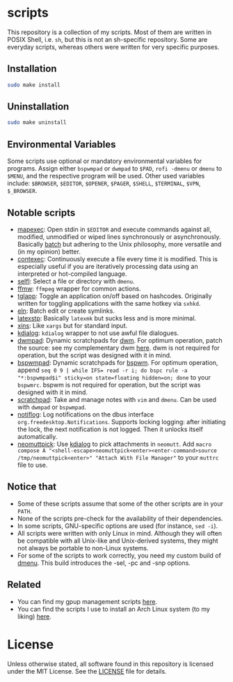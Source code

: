 # scripts
This repository is a collection of my scripts. Most of them are written in POSIX Shell, i.e. `sh`, but this is not an sh-specific repository. Some are everyday scripts, whereas others were written for very specific purposes.

## Installation

```sh
sudo make install
```

## Uninstallation

```sh
sudo make uninstall
```

## Environmental Variables
Some scripts use optional or mandatory environmental variables for programs. Assign either `bspwmpad` or `dwmpad` to `$PAD`, `rofi -dmenu` or `dmenu` to `$MENU`, and the respective program will be used. Other used variables include: `$BROWSER`, `$EDITOR`, `$OPENER`, `$PAGER`, `$SHELL`, `$TERMINAL`, `$VPN`, `$_BROWSER`.

## Notable scripts
- [mapexec](src/sh/mapexec): Open stdin in `$EDITOR` and execute commands against all, modified, unmodified or wiped lines synchronously or asynchronously. Basically [batch](https://github.com/alexherbo2/batch) but adhering to the Unix philosophy, more versatile and (in my opinion) better.
- [contexec](src/sh/contexec): Continuously execute a file every time it is modified. This is especially useful if you are iteratively processing data using an interpreted or hot-compiled language.
- [selfl](src/sh/selfl): Select a file or directory with `dmenu`.
- [ffmw](src/sh/ffmw): `ffmpeg` wrapper for common actions.
- [tglapp](src/sh/tglapp): Toggle an application on/off based on hashcodes. Originally written for toggling applications with the same hotkey via `sxhkd`.
- [eln](src/sh/eln): Batch edit or create symlinks.
- [latexstp](src/sh/latexstp): Basically `latexmk` but sucks less and is more minimal.
- [xins](src/sh/xins): Like `xargs` but for standard input.
- [kdialog](src/sh/kdialog): `kdialog` wrapper to not use awful file dialogues.
- [dwmpad](src/sh/dwmpad): Dynamic scratchpads for [dwm](https://dwm.suckless.org). For optimum operation, patch the source: see my complementary dwm [here](https://github.com/XPhyro/dwm-xphyro). dwm is not required for operation, but the script was designed with it in mind.
- [bspwmpad](src/sh/bspwmpad): Dynamic scratchpads for [bspwm](https://github.com/baskerville/bspwm). For optimum operation, append `seq 0 9 | while IFS= read -r i; do bspc rule -a "*:bspwmpad$i" sticky=on state=floating hidden=on; done` to your `bspwmrc`. bspwm is not required for operation, but the script was designed with it in mind.
- [scratchpad](src/sh/scratchpad): Take and manage notes with `vim` and `dmenu`. Can be used with `dwmpad` or `bspwmpad`.
- [notiflog](src/py/notiflog): Log notifications on the dbus interface `org.freedesktop.Notifications`. Supports locking logging: after initiating the lock, the next notification is not logged. Then it unlocks itself automatically.
- [neomuttpick](src/sh/neomuttpick): Use [kdialog](src/sh/kdialog) to pick attachments in `neomutt`. Add `macro compose A "<shell-escape>neomuttpick<enter><enter-command>source /tmp/neomuttpick<enter>" "Attach With File Manager"` to your `muttrc` file to use.

## Notice that
- Some of these scripts assume that some of the other scripts are in your `PATH`.
- None of the scripts pre-check for the availability of their dependencies.
- In some scripts, GNU-specific options are used (for instance, `sed -i`).
- All scripts were written with only Linux in mind. Although they will often be compatible with all Unix-like and Unix-derived systems, they might not always be portable to non-Linux systems.
- For some of the scripts to work correctly, you need my custom build of [dmenu](https://github.com/XPhyro/dmenu-xphyro). This build introduces the -sel, -pc and -snp options.

## Related
- You can find my gpup management scripts [here](https://github.com/XPhyro/gpupmanager).
- You can find the scripts I use to install an Arch Linux system (to my liking) [here](https://github.com/XPhyro/archinstall).

# License
Unless otherwise stated, all software found in this repository is licensed under the MIT License. See the [LICENSE](LICENSE) file for details.
